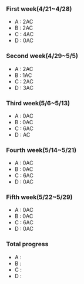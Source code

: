 ### First week(4/21~4/28)
* A : 2AC
* B : 2AC
* C : 4AC
* D : 0AC
### Second week(4/29~5/5)
* A : 2AC
* B : 1AC
* C : 2AC
* D : 3AC
### Third week(5/6~5/13)
* A : 0AC
* B : 0AC
* C : 6AC
* D : AC
### Fourth week(5/14~5/21)
* A : 0AC
* B : 0AC
* C : 6AC
* D : 0AC
### Fifth week(5/22~5/29)
* A : 0AC
* B : 0AC
* C : 6AC
* D : 0AC
### Total progress
* A :
* B :
* C :
* D :